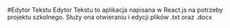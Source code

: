 #Edytor Tekstu
Edytor Tekstu to aplikacja napisana w React.js na potrzeby projektu szkolnego. Służy ona otwieraniu i edycji plików .txt oraz .docx

